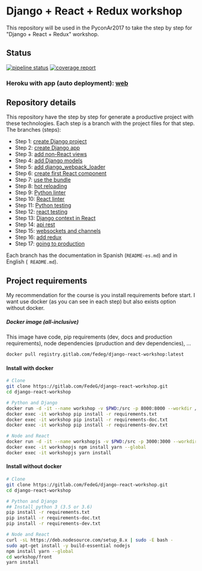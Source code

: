 # Django + React + Redux workshop
This repository will be used in the PyconAr2017 to take the step by step for "Django + React + Redux" workshop.

## Status
[![pipeline status](https://gitlab.com/FedeG/django-react-workshop/badges/master/pipeline.svg)](https://gitlab.com/FedeG/django-react-workshop/commits/master) [![coverage report](https://gitlab.com/FedeG/django-react-workshop/badges/master/coverage.svg)](https://gitlab.com/FedeG/django-react-workshop/commits/master)

### Heroku with app (auto deployment): [web](https://django-react-workshop.herokuapp.com)

## Repository details
This repository have the step by step for generate a productive project with these technologies.
Each step is a branch with the project files for that step.
The branches (steps):
- Step 1:  [create Django project](https://gitlab.com/FedeG/django-react-workshop/tree/step1_create_project)
- Step 2:  [create Django app](https://gitlab.com/FedeG/django-react-workshop/tree/step2_create_django_app)
- Step 3:  [add non-React views](https://gitlab.com/FedeG/django-react-workshop/tree/step3_add_non_react_views)
- Step 4:  [add Django models](https://gitlab.com/FedeG/django-react-workshop/tree/step4_add_django_models)
- Step 5:  [add django_webpack_loader](https://gitlab.com/FedeG/django-react-workshop/tree/step5_add_django_webpack_loader)
- Step 6:  [create first React component](https://gitlab.com/FedeG/django-react-workshop/tree/step6_create_first_react_component)
- Step 7:  [use the bundle](https://gitlab.com/FedeG/django-react-workshop/tree/step7_use_the_bundle)
- Step 8:  [hot reloading](https://gitlab.com/FedeG/django-react-workshop/tree/step8_hot_reloading)
- Step 9:  [Python linter](https://gitlab.com/FedeG/django-react-workshop/tree/step9_python_linter)
- Step 10: [React linter](https://gitlab.com/FedeG/django-react-workshop/tree/step10_react_linter)
- Step 11: [Python testing](https://gitlab.com/FedeG/django-react-workshop/tree/step11_python_testing)
- Step 12: [react testing](https://gitlab.com/FedeG/django-react-workshop/tree/step12_react_testing)
- Step 13: [Django context in React](https://gitlab.com/FedeG/django-react-workshop/tree/step13_django_context_in_react)
- Step 14: [api rest](https://gitlab.com/FedeG/django-react-workshop/tree/step14_api_rest)
- Step 15: [websockets and channels](https://gitlab.com/FedeG/django-react-workshop/tree/step15_websockets_and_channels)
- Step 16: [add redux](https://gitlab.com/FedeG/django-react-workshop/tree/step16_add_redux)
- Step 17: [going to production](https://gitlab.com/FedeG/django-react-workshop/tree/step17_going_to_production)

Each branch has the documentation in Spanish (`README-es.md`) and in English (` README.md`).

## Project requirements
My recommendation for the course is you install requirements before start.
I want use docker (as you can see in each step) but also exists option without docker.

##### Docker image (all-inclusive)
This image have code, pip requirements (dev, docs and production requirements), node dependencies (pruduction and dev dependencies), ... 
```bash
docker pull registry.gitlab.com/fedeg/django-react-workshop:latest
```

#### Install with docker
```bash
# Clone
git clone https://gitlab.com/FedeG/django-react-workshop.git
cd django-react-workshop

# Python and Django
docker run -d -it --name workshop -v $PWD:/src -p 8000:8000 --workdir /src python:3.6 bash
docker exec -it workshop pip install -r requirements.txt
docker exec -it workshop pip install -r requirements-doc.txt
docker exec -it workshop pip install -r requirements-dev.txt

# Node and React
docker run -d -it --name workshopjs -v $PWD:/src -p 3000:3000 --workdir /src/workshop/front node:8 bash
docker exec -it workshopjs npm install yarn --global
docker exec -it workshopjs yarn install
```

#### Install without docker
```bash
# Clone
git clone https://gitlab.com/FedeG/django-react-workshop.git
cd django-react-workshop

# Python and Django
## Install python 3 (3.5 or 3.6)
pip install -r requirements.txt
pip install -r requirements-doc.txt
pip install -r requirements-dev.txt

# Node and React
curl -sL https://deb.nodesource.com/setup_8.x | sudo -E bash -
sudo apt-get install -y build-essential nodejs
npm install yarn --global
cd workshop/front
yarn install
```
